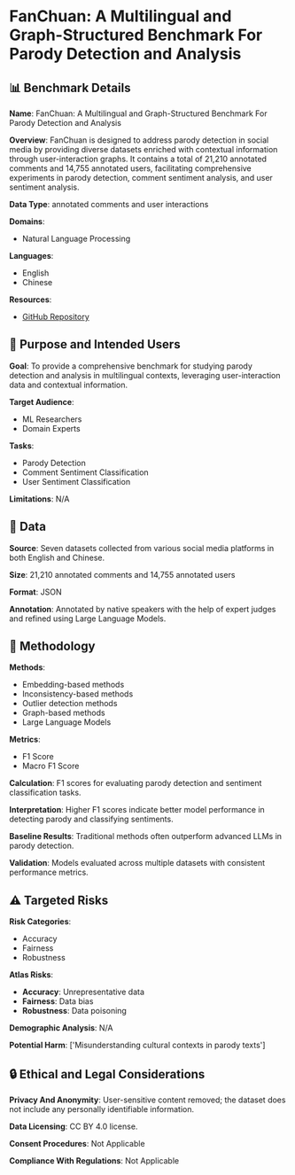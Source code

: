 # FanChuan: A Multilingual and Graph-Structured Benchmark For Parody Detection and Analysis

## 📊 Benchmark Details

**Name**: FanChuan: A Multilingual and Graph-Structured Benchmark For Parody Detection and Analysis

**Overview**: FanChuan is designed to address parody detection in social media by providing diverse datasets enriched with contextual information through user-interaction graphs. It contains a total of 21,210 annotated comments and 14,755 annotated users, facilitating comprehensive experiments in parody detection, comment sentiment analysis, and user sentiment analysis.

**Data Type**: annotated comments and user interactions

**Domains**:
- Natural Language Processing

**Languages**:
- English
- Chinese

**Resources**:
- [GitHub Repository](https://github.com/Lisaaa1017/Fanchuan)

## 🎯 Purpose and Intended Users

**Goal**: To provide a comprehensive benchmark for studying parody detection and analysis in multilingual contexts, leveraging user-interaction data and contextual information.

**Target Audience**:
- ML Researchers
- Domain Experts

**Tasks**:
- Parody Detection
- Comment Sentiment Classification
- User Sentiment Classification

**Limitations**: N/A

## 💾 Data

**Source**: Seven datasets collected from various social media platforms in both English and Chinese.

**Size**: 21,210 annotated comments and 14,755 annotated users

**Format**: JSON

**Annotation**: Annotated by native speakers with the help of expert judges and refined using Large Language Models.

## 🔬 Methodology

**Methods**:
- Embedding-based methods
- Inconsistency-based methods
- Outlier detection methods
- Graph-based methods
- Large Language Models

**Metrics**:
- F1 Score
- Macro F1 Score

**Calculation**: F1 scores for evaluating parody detection and sentiment classification tasks.

**Interpretation**: Higher F1 scores indicate better model performance in detecting parody and classifying sentiments.

**Baseline Results**: Traditional methods often outperform advanced LLMs in parody detection.

**Validation**: Models evaluated across multiple datasets with consistent performance metrics.

## ⚠️ Targeted Risks

**Risk Categories**:
- Accuracy
- Fairness
- Robustness

**Atlas Risks**:
- **Accuracy**: Unrepresentative data
- **Fairness**: Data bias
- **Robustness**: Data poisoning

**Demographic Analysis**: N/A

**Potential Harm**: ['Misunderstanding cultural contexts in parody texts']

## 🔒 Ethical and Legal Considerations

**Privacy And Anonymity**: User-sensitive content removed; the dataset does not include any personally identifiable information.

**Data Licensing**: CC BY 4.0 license.

**Consent Procedures**: Not Applicable

**Compliance With Regulations**: Not Applicable
